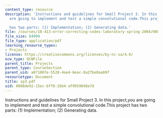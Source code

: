 ```yaml
---
content_type: resource
description: 'Instructions and guidelines for Small Project 3. In this project,you
  are going to implement and test a simple convolutional code.This project

  has two parts: (1) Implementation; (2) Generating data.'
file: /courses/18-413-error-correcting-codes-laboratory-spring-2004/0088de9215ecbff82bb4af9959698a7d_sp3.pdf
file_size: 64999
file_type: application/pdf
learning_resource_types:
- Projects
license: https://creativecommons.org/licenses/by-nc-sa/4.0/
ocw_type: OCWFile
parent_title: Projects
parent_type: CourseSection
parent_uid: a071807e-5528-4ae4-6eac-8a2fbe0aa69f
resourcetype: Document
title: sp3.pdf
uid: 0088de92-15ec-bff8-2bb4-af9959698a7d
---
```

Instructions and guidelines for Small Project 3. In this project,you are going to implement and test a simple convolutional code.This project
has two parts: (1) Implementation; (2) Generating data.